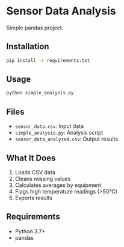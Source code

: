 # Sensor Data Analysis

Simple pandas project.

## Installation

```bash
pip install -r requirements.txt
```

## Usage

```bash
python simple_analysis.py
```

## Files

- `sensor_data.csv`: Input data
- `simple_analysis.py`: Analysis script
- `sensor_data_analyzed.csv`: Output results

## What It Does

1. Loads CSV data
2. Cleans missing values
3. Calculates averages by equipment
4. Flags high temperature readings (>50°C)
5. Exports results

## Requirements

- Python 3.7+
- pandas

